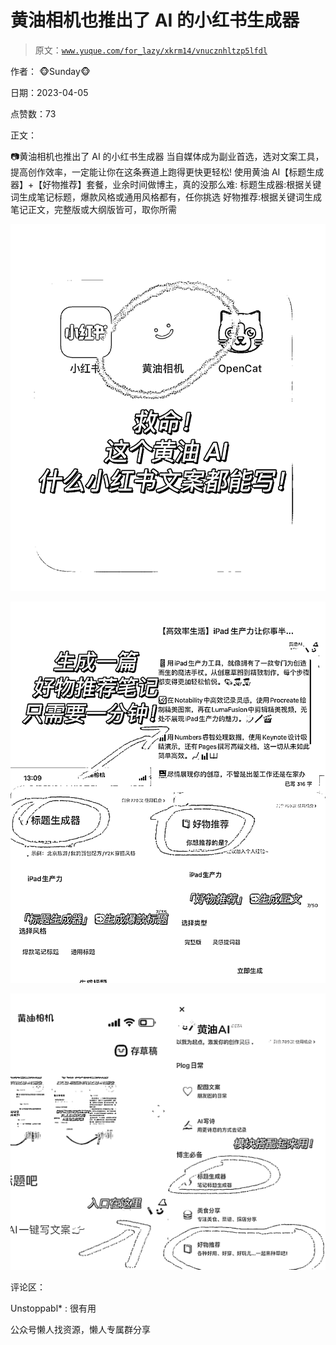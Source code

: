 # 黄油相机也推出了 AI 的小红书生成器

> 原文：[`www.yuque.com/for_lazy/xkrm14/vnucznhltzp5lfdl`](https://www.yuque.com/for_lazy/xkrm14/vnucznhltzp5lfdl)



作者： 🐵Sunday🐵



日期：2023-04-05



点赞数：73

<ne-card data-card-name="hr" data-card-type="block" id="ZPTs5" data-event-boundary="card">

正文：



📷黄油相机也推出了 AI 的小红书生成器 当自媒体成为副业首选，选对文案工具，提高创作效率，一定能让你在这条赛道上跑得更快更轻松! 使用黄油 AI【标题生成器】+【好物推荐】套餐，业余时间做博主，真的没那么难: 标题生成器:根据关键词生成笔记标题，爆款风格或通用风格都有，任你挑选 好物推荐:根据关键词生成笔记正文，完整版或大纲版皆可，取你所需



<ne-card data-card-name="image" data-card-type="inline" id="JmUTr" data-event-boundary="card">![](img/f35f48e9a7c82aac03a5c6561398bd48.png)</ne-card>



<ne-card data-card-name="image" data-card-type="inline" id="fU8eu" data-event-boundary="card">![](img/e05d88bbedacbe3a58f832ac4d44c891.png)</ne-card>



<ne-card data-card-name="image" data-card-type="inline" id="HtJrK" data-event-boundary="card">![](img/3ebb3949f805de2f84ec690278a1fa53.png)</ne-card>

<ne-card data-card-name="hr" data-card-type="block" id="Af1dX" data-event-boundary="card">

评论区：



Unstoppabl* : 很有用

<ne-card data-card-name="hr" data-card-type="block" id="oGGFD" data-event-boundary="card">

公众号懒人找资源，懒人专属群分享

</ne-card></ne-card></ne-card>